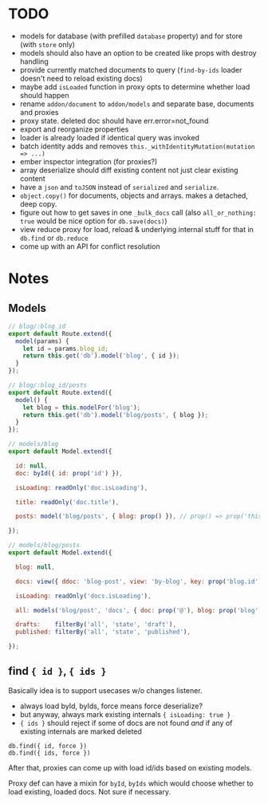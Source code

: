 # TODO

* models for database (with prefilled `database` property) and for store (with `store` only)
* models should also have an option to be created like props with destroy handling
* provide currently matched documents to query (`find-by-ids` loader doesn't need to reload existing docs)
* maybe add `isLoaded` function in proxy opts to determine whether load should happen
* rename `addon/document` to `addon/models` and separate base, documents and proxies
* proxy state. deleted doc should have err.error=not_found
* export and reorganize properties
* loader is already loaded if identical query was invoked
* batch identity adds and removes `this._withIdentityMutation(mutation => ...)`
* ember inspector integration (for proxies?)
* array deserialize should diff existing content not just clear existing content
* have a `json` and `toJSON` instead of `serialized` and `serialize`.
* `object.copy()` for documents, objects and arrays. makes a detached, deep copy.
* figure out how to get saves in one `_bulk_docs` call (also `all_or_nothing: true` would be nice option for `db.save(docs)`)
* view reduce proxy for load, reload & underlying internal stuff for that in `db.find` or `db.reduce`
* come up with an API for conflict resolution


# Notes

## Models

``` javascript
// blog/:blog_id
export default Route.extend({
  model(params) {
    let id = params.blog_id;
    return this.get('db').model('blog', { id });
  }
});

// blog/:blog_id/posts
export default Route.extend({
  model() {
    let blog = this.modelFor('blog');
    return this.get('db').model('blog/posts', { blog });
  }
});

// models/blog
export default Model.extend({

  id: null,
  doc: byId({ id: prop('id') }),

  isLoading: readOnly('doc.isLoading'),

  title: readOnly('doc.title'),

  posts: model('blog/posts', { blog: prop() }), // prop() => prop('this') => this

});

// models/blog/posts
export default Model.extend({

  blog: null,

  docs: view({ ddoc: 'blog-post', view: 'by-blog', key: prop('blog.id') }),

  isLoading: readOnly('docs.isLoading'),

  all: models('blog/post', 'docs', { doc: prop('@'), blog: prop('blog') }), // prop('@') => docs[i]

  drafts:    filterBy('all', 'state', 'draft'),
  published: filterBy('all', 'state', 'published'),

});
```

## find `{ id }`, `{ ids }`

Basically idea is to support usecases w/o changes listener.

* always load byId, byIds, force means force deserialize?
* but anyway, always mark existing internals `{ isLoading: true }`
* `{ ids }` should reject if some of docs are not found _and_ if any of existing internals are marked deleted

```
db.find({ id, force })
db.find({ ids, force })
```

After that, proxies can come up with load id/ids based on existing models.

Proxy def can have a mixin for `byId`, `byIds` which would choose whether to load existing, loaded docs. Not sure if necessary.
